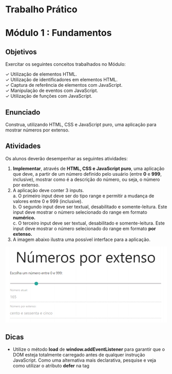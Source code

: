 # Trabalho Prático

# Módulo 1 : Fundamentos

## Objetivos

Exercitar os seguintes conceitos trabalhados no Módulo:

✓ Utilização de elementos HTML.  
✓ Utilização de identificadores em elementos HTML.  
✓ Captura de referência de elementos com JavaScript.  
✓ Manipulação de eventos com JavaScript.  
✓ Utilização de funções com JavaScript.  

## Enunciado

Construa, utilizando HTML, CSS e JavaScript puro, uma aplicação para mostrar 
números por extenso.

## Atividades

Os alunos deverão desempenhar as seguintes atividades:
1. **Implementar**, através de **HTML, CSS e JavaScript puro**, uma aplicação que deve, 
a partir de um número definido pelo usuário (entre **0** e **999**, inclusive), mostrar como 
é a descrição do número, ou seja, o número por extenso.  
2. A aplicação deve conter 3 inputs.  
  a. O primeiro input deve ser do tipo range e permitir a mudança de valores entre 
0 e 999 (inclusive).  
  b. O segundo input deve ser textual, desabilitado e somente-leitura. Este input 
deve mostrar o número selecionado do range em formato **numérico.**  
  c. O terceiro input deve ser textual, desabilitado e somente-leitura. Este input 
deve mostrar o número selecionado do range em formato **por extenso.**
3. A imagem abaixo ilustra uma possível interface para a aplicação.

<img src="../assets/numeros-extenso.png" alt="Números por extenso">

## Dicas

- Utilize o método **load** de **window.addEventListener** para garantir que o DOM esteja 
totalmente carregado antes de qualquer instrução JavaScript. Como uma alternativa 
mais declarativa, pesquise e veja como utilizar o atributo **defer** na tag <script>.
- Utilize **id's** nos **inputs** para mapeá-los no script com **document.querySelector.**
- Utilize o evento **input** para mapear a mudança de valores no **input** do tipo **range.**
- Crie funções para tratar números com 1, 2 e 3 caracteres. Faça reuso dessas 
funções.
- Não se preocupe tanto com a interface gráfica. O mais importante é o código estar 
funcionando. Se quiser implementar como na imagem acima, utilize o [Materialize CSS.](https://materializecss.com/)
- **Saia da zona de conforto** e **pense fora caixa!**

